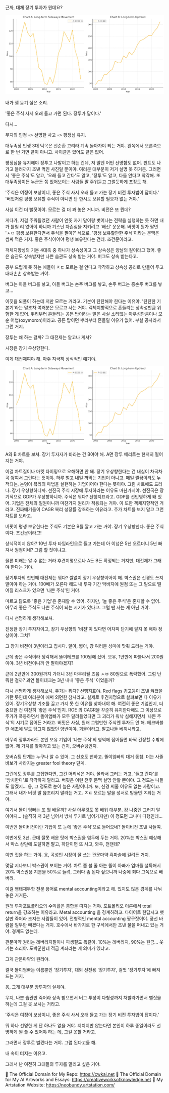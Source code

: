 근까, 대체 장기 투자가 뭔데요? 

![img_26.png](..%2Fimages%2Fimg_26.png)

내가 젤 듣기 싫은 소리.

'좋은 주식 사서 오래 들고 가면 된다. 장투가 답이다.'

다시...

무지의 인정 -> 선명한 사고 -> 평정심 유지.

대두족장 인생 3대 덕목은 선순환 고리라 계속 돌아가야 되는 거야. 왼쪽에서 오른쪽으로 한 번 가면 끝이 아니고. 사이클은 있어도 끝은 없어.

평정심을 유지해야 장투고 나발이고 하는 건데, 저 말엔 어떤 선명함도 없어. 핀트도 나가고 블러까지 조낸 먹인 사진일 뿐이야. 여러분 대부분이 저거 설명 못 하거든. 그러면서 '좋은 주식'도 알고, '오래 들고 간다'도 알고, '장투'도 알고, 다들 안다고 착각해. 또 대두족장이든 누군든 쫌 있어보이는 사람들 말 주워듣고 그럴듯하게 포장도 해.

'주식은 여정이 보상이니, 좋은 주식 사서 오래 들고 가는 장기 비전 투자법이 답이다.'
'버핏처럼 평생 보유할 주식이 아니면 단 한시도 보유할 필요가 없는 거야.'

사실 이건 더 뻘짓이야. 모르는 걸 더 꽈 놓은 거니까. 비전은 또 뭔데?

게다가, 저걸 주워들었던 사람이 언뜻 자기 말이랑 벗어나는 전략을 실행하는 듯 하면 내가 틀릴 리 없어야 하니까 기스난 자존심을 지키려고 '배신' 운운해. 버핏이 뭔가 팔면 'ㅅㅂ 평생 보유한다면서 주식을 팔아?' 식으로. '평생 보유할만한 주식'이라는 문맥은 쌈싸 먹은 거지. 좋은 주식이어야 평생 보유한다는 건데. 조건문이라고.

객체지향성의 기본 4대축 중 하나가 상속성이고 그 상속성은 양날의 칼이라고 했어. 좋은 습관도 상속받지만 나쁜 습관도 상속 받는 거야. 버그도 상속 받는다고.

공부 드럽게 못 하는 애들이 ㅈㄷ 모르는 걸 안다고 착각하고 상속성 공리로 만들어 두고 대대손손 상속받는 거야.

버그는 아들 버그를 낳고, 아들 버그는 손주 버그를 낳고, 손주 버그는 증손주 버그를 낳고...

이짓을 되풀이 하는데 저만 모르는 거라고. 기본이 탄탄해야 한다는 이유야. '탄탄한 기본기'라는 말조차 여러분은 모르고 사는 거야. 객체지향적으로 흔들리는 상속성만큼 위험한 게 없어. 뿌리부터 흔들리는 공든 탑이라는 말은 사실 소리없는 아우성만큼이나 모순 어법(oxymoron)이라고. 공든 탑이면 뿌리부터 흔들릴 이유가 없어. 부실 공사라서 그런 거지.

장투는 왜 하는 걸까? 그 대전제는 알고나 계셔?

시장은 장기 우상향한다.

이게 대전제여야 해. 아주 지극히 상식적인 얘기야.

![img_26.png](..%2Fimages%2Fimg_26.png)

A와 B 차트를 보셔. 장기 투자자가 바라는 건 B여야 해. A면 장투 메리트는 현저히 떨어지는 거야. 

이걸 차트질이나 마켓 타이밍으로 오해하면 안 돼. 장기 우상향한다는 건 내실이 차곡차곡 쌓여서 그런다는 뜻이야. 하루 벌고 내일 까먹는 기업이 아니고. 매일 찔끔이라도 누적되는, 눈덩이 복리의 마법을 실현하는 기업이어야 한다는 뜻이야. 그럼 차트에도 드러나. 장기 우상향하니까. 선진국 주식 시장에 투자하라는 이유도 마찬가지야. 선진국은 장기적으로 GDP가 우상향하니까. 주식은 뭐다? 선행지표라고. GDP를 선반영하게 돼 있어. 기업은 전체의 일원이니까 마찬가지 원리가 적용되는 거야. 이 또한 객체지향적인 거라고. 진짜배기들이 CAGR 복리 성장률 강조하는 이유라고. 주가 차트를 보지 말고 그런 차트를 보라고.  

버핏이 평생 보유한다는 주식도 기본은 B를 깔고 가는 거야. 장기 우상향한다. 좋은 주식이다. 조건문이라고!

상식적이지 않아? 10년 투자 타임라인으로 들고 가는데 아 이넘은 5년 오르더니 5년 빠져서 원점이네? 그럼 할 짓이냐고.

물론 미래는 알 수 없는 거라 후견지명으로나 A든 B든 확정되는 거지만, 대전제가 그래야 한다는 거야.

장기투자의 첫번째 대전제는 뭐다? 짤없이 장기 우상향이어야 해. 박스권은 신경도 쓰지 말아야 하는 거야. 100배가 오른다 해도 내 투자 기간 막바지에 원점 또는 그 밑으로 떨어질 리스크가 있으면 '나쁜 주식'인 거야.

마르고 닳도록 '좋은 기업'은 존재할 수 있어. 하지만, '늘 좋은 주식'은 존재할 수 없어. 아무리 좋은 주식도 나쁜 주식이 되는 시기가 있다고. 그럴 땐 사는 게 아닌 거야. 

다시 선명하게 생각해보셔.

진정한 장기 투자자이고, 장기 우상향의 '비전'이 있다면 어차피 단기에 팔지 못 해야 정상이야. 그치?

그 장기 비전이 3년이라고 칩시다. 알아, 짧아, 걍 여러분 성미에 맞춰 드리는 거야. 

근데 좋은 주식이라 생각해서 똘이테크를 100원에 샀어. 오우, 1년만에 따블나서 200원이야. 3년 비전이니까 안 팔아야겠지?

근데 2년만에 300원까지 가더니 3년 마무리될 즈음 ㅅㅂ 80원으로 폭락했어. 그럼 난 뭐한 걸까? 과연 똘이테크는 3년 내내 '좋은 주식' 이었을까? 

다시 선명하게 생각해보셔. 주가는 뭐다? 선행지표야. Red flags 경고등이 조낸 켜졌을 거란 뜻인데 여러분이 애써 외면한 참사라고. 실제로 후견지명으로 살펴보면 다 이유가 있어. 장기우상향 기조를 끌고 가지 못 한 이유를 찾아내야 해. 여전히 좋은 기업인지, 더 중요한 건 여전히 '좋은 주식'인지. ROE 의 CAGR을 꾸준히 유지한다해도 그 이상으로 주가가 폭등하면서 똘이엄빠가 모두 달려들었다면 그 괴리가 워낙 심해지면서 '나쁜 주식'의 시기로 접어든 거라고. 버핏은 사실, 원래 그럴만한 주식엔 투자도 안 해. 테크버블 땐 애초에 발도 담그지 않았던 양반이야. 괴물이라고. 알고나들 베끼시라고. 

아무리 장투자라도 본인 보유 기업이 '나쁜 주식'의 영역에 접어들면 바짝 긴장할 수밖에 없어. 제 가치를 찾아가고 있는 건지, 오버슈팅인지. 

오버슈팅 단계는 누구나 알 수 있어. 그 신호도 뻔하고. 똘이엄빠의 대거 동참. 더는 사줄 바보가 사라지는 greater fool theory 단계.

그런데도 장투를 고집한다면, 그건 어리석은 거야. 몰라서 그러는 거고. '들고 간다'를 '방치한다'로 착각하지 말라고. 버핏은 이런 전후 문맥 설명 안할 뿐이야. 그 정도는 니들도 알겠지... 응, 그 정도로 눈이 높은 사람이니까. 또, 신경 써줄 이유도 없는 사람이고. 그래서 내가 버핏 말 읊조리지 말라는 거고. ㅈㄷ 모르는 말을 성서로 받들면 ㅈ되는 거야.

여기서 똘이 엄빠는 또 뭘 배울까? 사실 아무것도 못 배워 대부분. 걍 나중엔 그러지 말아야지... (솔직히 저 3년 넘어서 방치 투기로 넘어가지만) 이 정도면 그나마 다행인데...

이번엔 똘이비전이란 기업이 또 눈에 '좋은 주식'으로 들어오네? 똘이비전 조낸 사들여. 

이번에도 3년. 근데 잘못 배운 탓에 박스권을 염두에 두는 거야. 20%는 박스권 예상해서 박스 상단에 도달하면 팔고, 하단이면 또 사고, 와우, 천잰데?

이딴 짓을 하는 거야. 응, 곡성인 시장이 잘 쓰는 관문마약 흑마술에 걸려든 거지. 

몇달 지나보니 박스권이 보이는 거야. 차트 쫌 볼 줄 아는 똘이 아빠가 엄마를 설득해서 20% 박스권용 지분을 50%로 늘려, 그러다 좀 된다 싶으니까 나중에 죄다 그쪽으로 빼버려.

이걸 행태재무학 전문 용어로 mental accounting이라고 해. 있지도 않은 경계를 나눠 놓은 거거든.

원래 투자포트폴리오의 수익률은 총합을 따지는 거야. 포트폴리오 이론에서 total return을 강조하는 이유라고. Metal accounting 을 경계하려고. 다이어트 한답시고 뱃살만 죽어라 조지는 사람들이 있어. 전형적인 mental accounting 짱구짓이야. 풍선 바람을 일부만 빼겠다는 거지. 호수에서 바가지로 한 구석에서만 조낸 물을 퍼내고 있는 거야. 경계도 없는데.

관문마약 원리는 레버리지질이나 파생질도 똑같아. 10%는 레버리지, 90%는 원금... 웃기는 소리야. 도박꾼한테 적금 계좌라는 게 의미가 있냐고. 

그게 관문마약의 원리야.

결국 똘이엄빠는 이름뿐인 '장기투자', 대외 선전용 '장기투자', 겉멋 '장기투자'에 빠져드는 거지.

응, 그게 대부분 장투자의 실체야. 

무지, 나쁜 습관만 죽어라 상속 받으면서 버그 투성이 다형성까지 쳐발라가면서 뻘짓을 하는데 그걸 못 보시는 거라고.

'주식은 여정이 보상이니, 좋은 주식 사서 오래 들고 가는 장기 비전 투자법이 답이다.'

뭐 하나 선명한 게 단 하나도 없을 거야. 지치지만 않는다면 본인이 하루 종일이라도 선명하게 썰 풀 수 있어야 하는 데, 그걸 못할 거라고. 

그러면서 장투로 벌겠다는 거야. 그럼 된다고들 해. 

내 속이 터지는 이유고. 

그래서 난 여전히 그대들의 투자를 말리고 싶은 거야.

🔗 The Official Domain for My Repo: https://cwkai.net
🔗 The Official Domain for My AI Artworks and Essays: https://creativeworksofknowledge.net
🔗 My Artstation Website: https://neobundy.artstation.com/
